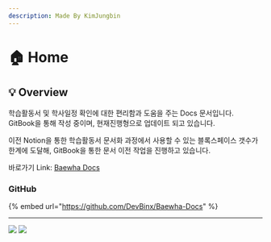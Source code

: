 ```yaml
---
description: Made By KimJungbin
---
```


# 🏠 Home

## 💡 Overview

학습활동서 및 학사일정 확인에 대한 편리함과 도움을 주는 Docs 문서입니다.\
GitBook을 통해 작성 중이며, 현재진행형으로 업데이트 되고 있습니다.

이전 Notion을 통한 학습활동서 문서화 과정에서 사용할 수 있는 블록스페이스 갯수가 한계에 도달해, GitBook을 통한 문서 이전 작업을 진행하고 있습니다.

바로가기 Link: [Baewha Docs](https://2023-baewha-ptech.gitbook.io/home/)

### GitHub

{% embed url="https://github.com/DevBinx/Baewha-Docs" %}

***

![](https://github.com/DevBinx/Baewha-Docs/assets/85083733/e8222781-74b9-40cb-a8a1-d04e1475b6ab) ![](https://github.com/DevBinx/Baewha-Docs/assets/85083733/b2916a6d-3991-43c5-92bb-41a669d1adea)
